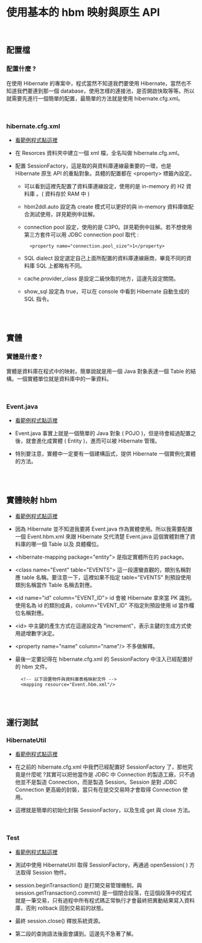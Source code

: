 # 使用基本的 hbm 映射與原生 API

<br>

## 配置檔

### 配置什麼 ?

在使用 Hibernate 的專案中，程式當然不知道我們要使用 Hibernate，當然也不知道我們要連到那一個 database，使用怎樣的連接池，是否開啟快取等等。所以就需要先進行一個簡單的配置，最簡單的方法就是使用 hibernate.cfg.xml。

<br>

### hibernate.cfg.xml

* [看範例程式點這裡](../BasicHibernate/src/main/resources/hibernate.cfg.xml)

* 在 Resorces 資料夾中建立一個 xml 檔，全名叫做 hibernate.cfg.xml。

* 配置 SessionFactory，這是取的與資料庫連線最重要的一環，也是 Hibernate 原生 API 的重點對象。具體的配置都在 <property\> 標籤內設定。

    * 可以看到這裡先配置了資料庫連線設定，使用的是 in-memory 的 H2 資料庫 。( 資料存於 RAM 中 )

    * hbm2ddl.auto 設定為 create 模式可以更好的與 in-memory 資料庫做配合測試使用，詳見範例中註解。

    * connection pool 設定，使用的是 C3P0。詳見範例中註解。若不想使用第三方套件可以用 JDBC connection pool 取代 : 

            <property name="connection.pool_size">1</property>

    * SQL dialect 設定選定自己上面所配置的資料庫連線廠商，畢竟不同的資料庫 SQL 上都略有不同。

    * cache.provider_class 是設定二級快取的地方，這邊先設定關閉。

    * show_sql 設定為 true，可以在 console 中看到 Hibernate 自動生成的 SQL 指令。



    <br>
    <br>

## 實體

### 實體是什麼 ?

實體是資料庫在程式中的映射。簡單說就是用一個 Java 對象表達一個 Table 的結構。一個實體單位就是資料庫中的一筆資料。

<br>

### Event.java

* [看範例程式點這裡](../BasicHibernate/src/main/java/entity/Event.java)

* Event.java 事實上就是一個簡單的 Java 對象 ( POJO )，但是待會經過配置之後，就會進化成實體 ( Entity )，進而可以被 Hibernate 管理。

* 特別要注意，實體中一定要有一個建構函式，提供 Hibernate 一個實例化實體的方法。


<br>
<br>

## 實體映射 hbm

* [看範例程式點這裡](../BasicHibernate/src/main/resources/Event.hbm.xml)

* 因為 Hibernate 並不知道我要將 Event.java 作為實體使用。所以我需要配置一個 Event.hbm.xml 來跟 Hibernate 交代清楚 Event.java 這個實體對應了資料庫的哪一個 Table 以及 具體欄位。

* <hibernate-mapping package="entity"\> 是指定實體所在的 package。

* <class name="Event" table="EVENTS"\> 這一段還蠻直觀的，類別名稱對應 table 名稱。要注意一下，這裡如果不指定 table="EVENTS" 則預設使用類別名稱當作 Table 名稱去對應。

* <id name="id" column="EVENT_ID"\>  id 會被 Hibernate 拿來當 PK 識別。使用名為 id 的類別成員，column="EVENT_ID" 不指定則預設使用 id 當作欄位名稱對應。

* <id\> 中主鍵的產生方式在這邊設定為 "increment"，表示主鍵的生成方式使用遞增數字決定。

* <property name="name" column="name"/\> 不多做解釋。

* 最後一定要記得在 hibernate.cfg.xml 的 SessionFactory 中注入已經配置好的 hbm 文件。

        <!-- 以下設置物件與資料庫表格映射文件 -->
        <mapping resource="Event.hbm.xml"/>


<br>
<br>

## 運行測試

### HibernateUtil

* [看範例程式點這裡](../BasicHibernate/src/main/java/utility/HibernateUtil.java)

* 在之前的 hibernate.cfg.xml 中我們已經配置好 SessionFactory 了，那他究竟是什麼呢 ?其實可以把他當作是 JDBC 中 Connection 的製造工廠，只不過他並不是製造 Connection，而是製造 Session。Session 是對 JDBC Connection 更高級的封裝，當只有在提交交易時才會取得 Connection 使用。

* 這裡就是簡單的初始化封裝 SessionFactory，以及生成 get 與 close 方法。


<br>

### Test

* [看範例程式點這裡](../BasicHibernate/src/test/java/BasicTest.java)

* 測試中使用 HibernateUtil 取得 SessionFactory，再通過 openSession( ) 方法取得 Session 物件。

* session.beginTransaction() 是打開交易管理機制，與 session.getTransaction().commit() 是一個閉合段落，在這個段落中的程式就是一筆交易，只有過程中所有程式碼正常執行才會最終把異動結果寫入資料庫，否則 rollback 回到交易前的狀態。

* 最終 session.close() 釋放系統資源。

* 第二段的查詢語法後面會講到。這邊先不急著了解。


